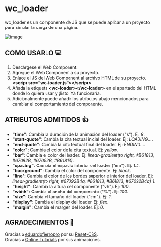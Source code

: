# wc_loader

wc_loader es un componente de JS que se puede aplicar a un proyecto para simular la carga de una página.

[![image](https://user-images.githubusercontent.com/78848226/180853043-66e3414f-5b7a-41f3-8b2b-d8732f1329fd.png)](https://newprojectf.github.io/)


## COMO USARLO 💻

1. Descárgese el Web Component.
2. Agregue el Web Component a su proyecto.
3. Enlace el JS del Web Component al archivo HTML de su proyecto. **\<script src="wc-loader.js"\>\</script\>**.
4. Añada la etiqueta **\<wc-loader\>\</wc-loader\>** en el apartado del HTML donde lo quiera usar y ¡listo! Ya funcionaría.
5. Adicionalmente puede añadir los atributos abajo mencionados para cambiar el comportamiento del componente.

## ATRIBUTOS ADMITIDOS 👍

* **"time"**: Cambia la duración de la animación del loader ("s"). Ej: *8*.  
* **"start-quote"**: Cambia la cita textual inicial del loader. Ej: *LOADING...*.  
* **"end-quote"**: Cambia la cita textual final del loader. Ej: *ENDING...*.  
* **"color"**: Cambia el color de la cita textual. Ej: *yellow*.  
* **"bar"**: Cambia el color del loader. Ej: *linear-gradient(to right, #B61813, #67092B, #67092B, #B61813)*.  
* **"spacing"**: Cambia el espacio interior del loader ("em"). Ej: *1.5*.  
* **"background"**: Cambia el color del componente. Ej: *black*.  
* **"line"**: Cambia el color de los bordes superior e inferior del loader. Ej: *linear-gradient(to right, #67092B4a, #B61813, #B61813, #67092B4a) 1*.  
* **"height"**: Cambia la altura del componente ("vh"). Ej: *100*.  
* **"width"**: Cambia el ancho del componente ("%"). Ej: *100*.  
* **"size"**: Cambia el tamaño del loader ("em"). Ej: *1*.  
* **"display"**: Cambia el display del loader. Ej: *flex*.  
* **"margin"**: Cambia el margen del loader. Ej: *0*.  

## AGRADECIMIENTOS 🎁

Gracias a [eduardofierropro](https://github.com/eduardofierropro) por su [Reset-CSS](https://github.com/eduardofierropro/Reset-CSS/blob/main/css/app.css).   
Gracias a [Online Tutorials](https://www.youtube.com/c/OnlineTutorials4Designers) por sus animaciones.
